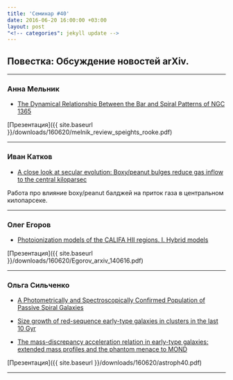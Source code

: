 ```yaml
---
title: 'Семинар #40'
date: 2016-06-20 16:00:00 +03:00
layout: post
"<!-- categories": jekyll update -->
---
```


## Повестка: Обсуждение новостей arXiv.

***

### Анна Мельник

- [The Dynamical Relationship Between the Bar and Spiral Patterns of NGC 1365][link1]

[Презентация]({{ site.baseurl  }}/downloads/160620/melnik_review_speights_rooke.pdf)

***

### Иван Катков

- [A close look at secular evolution: Boxy/peanut bulges reduce gas inflow to the central kiloparsec][link2]

Работа про влияние boxy/peanut балджей на приток газа в центральном килопарсеке.

***

### Олег Егоров


- [Photoionization models of the CALIFA HII regions. I. Hybrid models][link3]

[Презентация]({{ site.baseurl  }}/downloads/160620/Egorov_arxiv_140616.pdf)

***

### Ольга Сильченко 

- [A Photometrically and Spectroscopically Confirmed Population of Passive Spiral Galaxies][link4]

- [Size growth of red-sequence early-type galaxies in clusters in the last 10 Gyr][link5]

- [The mass-discrepancy acceleration relation in early-type galaxies: extended mass profiles and the phantom menace to MOND][link6]

[Презентация]({{ site.baseurl  }}/downloads/160620/astroph40.pdf)

***


[link1]: http://arxiv.org/abs/1606.04572
[link2]: http://arxiv.org/abs/1606.04540
[link3]: http://arxiv.org/abs/1606.01146
[link4]: http://arxiv.org/abs/1606.03781
[link5]: http://arxiv.org/abs/1606.03996
[link6]: http://arxiv.org/abs/1606.05003

